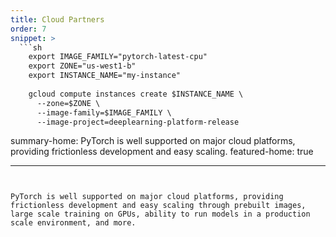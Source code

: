 ```yaml
---
title: Cloud Partners
order: 7
snippet: >
  ```sh
    export IMAGE_FAMILY="pytorch-latest-cpu"
    export ZONE="us-west1-b"
    export INSTANCE_NAME="my-instance"
    
    gcloud compute instances create $INSTANCE_NAME \
      --zone=$ZONE \
      --image-family=$IMAGE_FAMILY \
      --image-project=deeplearning-platform-release
  ```

summary-home: PyTorch is well supported on major cloud platforms, providing frictionless development and easy scaling.
featured-home: true

---
```


PyTorch is well supported on major cloud platforms, providing frictionless development and easy scaling through prebuilt images, large scale training on GPUs, ability to run models in a production scale environment, and more.
